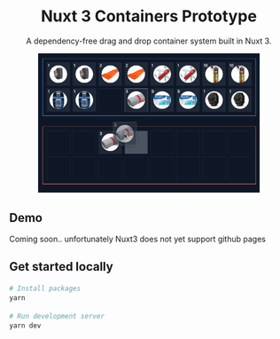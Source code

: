 <div align="center">

# Nuxt 3 Containers Prototype

A dependency-free drag and drop container system built in Nuxt 3.

<img src="public/img/demo.gif" alt="Nuxt 3 containers prototype example" title="Nuxt 3 containers prototype example" style="max-width:400px"/>
</div>

## Demo

Coming soon.. unfortunately Nuxt3 does not yet support github pages


## Get started locally

```bash
# Install packages
yarn

# Run development server
yarn dev
```